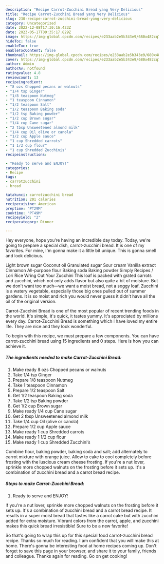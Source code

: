 ```yaml
---
description: "Recipe Carrot-Zucchini Bread yang Very Delicious"
title: "Recipe Carrot-Zucchini Bread yang Very Delicious"
slug: 230-recipe-carrot-zucchini-bread-yang-very-delicious
category: Uncategorized
date: 2022-12-08T17:30:16.423Z
date: 2023-05-17T09:35:17.829Z
image: https://img-global.cpcdn.com/recipes/e233aab2e5b343e9/680x482cq70/carrot-zucchini-bread-recipe-main-photo.jpg
hideToc: false
enableToc: true
enableTocContent: false
thumbnail: https://img-global.cpcdn.com/recipes/e233aab2e5b343e9/680x482cq70/carrot-zucchini-bread-recipe-main-photo.jpg
cover: https://img-global.cpcdn.com/recipes/e233aab2e5b343e9/680x482cq70/carrot-zucchini-bread-recipe-main-photo.jpg
author: Admin
authorAv: notfound
ratingvalue: 4.8
reviewcount: 13
recipeingredient:
- "8 ozs Chopped pecans or walnuts"
- "1/4 tsp Ginger"
- "1/8 teaspoon Nutmeg"
- "1 teaspoon Cinnamon"
- "1/2 teaspoon Salt"
- "1/2 teaspoon Baking soda"
- "1/2 tsp Baking powder"
- "1/2 cup Brown sugar"
- "1/4 cup Cane sugar"
- "2 tbsp Unsweetened almond milk"
- "1/4 cup Oil olive or canola"
- "1/2 cup Apple sauce"
- "1 cup Shredded carrots"
- "1 1/2 cup flour"
- "1 cup Shredded Zucchinis"
recipeinstructions:

- "Ready to serve and ENJOY!"
categories:
- Recipe
tags:
- carrotzucchini
- bread

katakunci: carrotzucchini bread 
nutrition: 201 calories
recipecuisine: American
preptime: "PT29M"
cooktime: "PT49M"
recipeyield: "2"
recipecategory: Dinner

---
```



Hey everyone, hope you're having an incredible day today. Today, we're going to prepare a special dish, carrot-zucchini bread. It is one of my favorites. For mine, I'm gonna make it a little bit unique. This is gonna smell and look delicious.

Light brown sugar Coconut oil Granulated sugar Sour cream Vanilla extract Cinnamon All-purpose flour Baking soda Baking powder Simply Recipes / Lori Rice Wring Out Your Zucchini This loaf is packed with grated carrots and zucchini, which not only adds flavor but also quite a bit of moisture. But we don&#39;t want too much—we want a moist bread, not a soggy loaf. Zucchini is a watery vegetable, especially those big ones pulled out of summer gardens. It is so moist and rich you would never guess it didn&#39;t have all the oil of the original version.

Carrot-Zucchini Bread is one of the most popular of recent trending foods in the world. It's simple, it's quick, it tastes yummy. It's appreciated by millions every day. Carrot-Zucchini Bread is something which I have loved my entire life. They are nice and they look wonderful.


To begin with this recipe, we must prepare a few components. You can have carrot-zucchini bread using 15 ingredients and 0 steps. Here is how you can achieve it.

<!--inarticleads1-->

##### The ingredients needed to make Carrot-Zucchini Bread:

1. Make ready 8 ozs Chopped pecans or walnuts
1. Take 1/4 tsp Ginger
1. Prepare 1/8 teaspoon Nutmeg
1. Take 1 teaspoon Cinnamon
1. Prepare 1/2 teaspoon Salt
1. Get 1/2 teaspoon Baking soda
1. Take 1/2 tsp Baking powder
1. Get 1/2 cup Brown sugar
1. Make ready 1/4 cup Cane sugar
1. Get 2 tbsp Unsweetened almond milk
1. Take 1/4 cup Oil (olive or canola)
1. Prepare 1/2 cup Apple sauce
1. Make ready 1 cup Shredded carrots
1. Make ready 1 1/2 cup flour
1. Make ready 1 cup Shredded Zucchini’s


Combine flour, baking powder, baking soda and salt; add alternately to carrot mixture with orange juice. Allow to cake to cool completely before frosting with the luscious cream cheese frosting. If you&#39;re a nut lover, sprinkle more chopped walnuts on the frosting before it sets up. It&#39;s a combination of zucchini bread and a carrot bread recipe. 

<!--inarticleads2-->

##### Steps to make Carrot-Zucchini Bread:


1. Ready to serve and ENJOY!

If you&#39;re a nut lover, sprinkle more chopped walnuts on the frosting before it sets up. It&#39;s a combination of zucchini bread and a carrot bread recipe. It results in a super moist bread that tastes like a carrot cake but with zucchini added for extra moisture. Vibrant colors from the carrot, apple, and zucchini makes this quick bread irresistible! Sure to be a new favorite! 

So that's going to wrap this up for this special food carrot-zucchini bread recipe. Thanks so much for reading. I am confident that you will make this at home. There's gonna be interesting food at home recipes coming up. Don't forget to save this page in your browser, and share it to your family, friends and colleague. Thanks again for reading. Go on get cooking!
